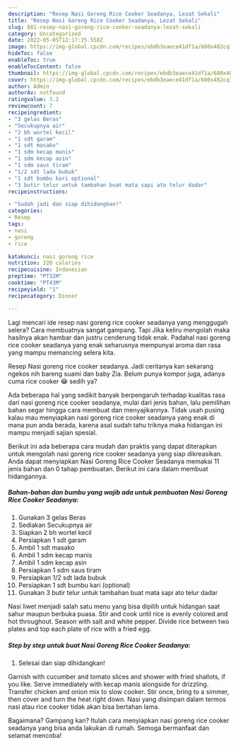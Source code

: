 ```yaml
---
description: "Resep Nasi Goreng Rice Cooker Seadanya, Lezat Sekali"
title: "Resep Nasi Goreng Rice Cooker Seadanya, Lezat Sekali"
slug: 881-resep-nasi-goreng-rice-cooker-seadanya-lezat-sekali
category: Uncategorized
date: 2022-05-05T12:17:25.558Z
image: https://img-global.cpcdn.com/recipes/ebdb3eaece41df1a/680x482cq70/nasi-goreng-rice-cooker-seadanya-foto-resep-utama.jpg
hideToc: false
enableToc: true
enableTocContent: false
thumbnail: https://img-global.cpcdn.com/recipes/ebdb3eaece41df1a/680x482cq70/nasi-goreng-rice-cooker-seadanya-foto-resep-utama.jpg
cover: https://img-global.cpcdn.com/recipes/ebdb3eaece41df1a/680x482cq70/nasi-goreng-rice-cooker-seadanya-foto-resep-utama.jpg
author: Admin
authorAv: notfound
ratingvalue: 3.2
reviewcount: 7
recipeingredient:
- "3 gelas Beras"
- "Secukupnya air"
- "2 bh wortel kecil"
- "1 sdt garam"
- "1 sdt masako"
- "1 sdm kecap manis"
- "1 sdm kecap asin"
- "1 sdm saus tiram"
- "1/2 sdt lada bubuk"
- "1 sdt bumbu kari optional"
- "3 butir telur untuk tambahan buat mata sapi ato telur dadar"
recipeinstructions:

- "Sudah jadi dan siap dihidangkan!"
categories:
- Resep
tags:
- nasi
- goreng
- rice

katakunci: nasi goreng rice 
nutrition: 220 calories
recipecuisine: Indonesian
preptime: "PT32M"
cooktime: "PT43M"
recipeyield: "1"
recipecategory: Dinner

---
```



Lagi mencari ide resep nasi goreng rice cooker seadanya yang menggugah selera? Cara membuatnya sangat gampang. Tapi Jika keliru mengolah maka hasilnya akan hambar dan justru cenderung tidak enak. Padahal nasi goreng rice cooker seadanya yang enak seharusnya mempunyai aroma dan rasa yang mampu memancing selera kita.


Resep Nasi goreng rice cooker seadanya. Jadi ceritanya kan sekarang ngekos nih bareng suami dan baby Zia. Belum punya kompor juga, adanya cuma rice cooker 😂 sedih ya?

Ada beberapa hal yang sedikit banyak berpengaruh terhadap kualitas rasa dari nasi goreng rice cooker seadanya, mulai dari jenis bahan, lalu pemilihan bahan segar hingga cara membuat dan menyajikannya. Tidak usah pusing kalau mau menyiapkan nasi goreng rice cooker seadanya yang enak di mana pun anda berada, karena asal sudah tahu triknya maka hidangan ini mampu menjadi sajian spesial.


Berikut ini ada beberapa cara mudah dan praktis yang dapat diterapkan untuk mengolah nasi goreng rice cooker seadanya yang siap dikreasikan. Anda dapat menyiapkan Nasi Goreng Rice Cooker Seadanya memakai 11 jenis bahan dan 0 tahap pembuatan. Berikut ini cara dalam membuat hidangannya.

<!--inarticleads1-->

##### Bahan-bahan dan bumbu yang wajib ada untuk pembuatan Nasi Goreng Rice Cooker Seadanya:

1. Gunakan 3 gelas Beras
1. Sediakan Secukupnya air
1. Siapkan 2 bh wortel kecil
1. Persiapkan 1 sdt garam
1. Ambil 1 sdt masako
1. Ambil 1 sdm kecap manis
1. Ambil 1 sdm kecap asin
1. Persiapkan 1 sdm saus tiram
1. Persiapkan 1/2 sdt lada bubuk
1. Persiapkan 1 sdt bumbu kari (optional)
1. Gunakan 3 butir telur untuk tambahan buat mata sapi ato telur dadar


Nasi liwet menjadi salah satu menu yang bisa dipilih untuk hidangan saat sahur maupun berbuka puasa. Stir and cook until rice is evenly colored and hot throughout. Season with salt and white pepper. Divide rice between two plates and top each plate of rice with a fried egg. 

<!--inarticleads2-->

##### Step by step untuk buat Nasi Goreng Rice Cooker Seadanya:


1. Selesai dan siap dihidangkan!

Garnish with cucumber and tomato slices and shower with fried shallots, if you like. Serve immediately with kecap manis alongside for drizzling. Transfer chicken and onion mix to slow cooker. Stir once, bring to a simmer, then cover and turn the heat right down. Nasi yang disimpan dalam termos nasi atau rice cooker tidak akan bisa bertahan lama. 

Bagaimana? Gampang kan? Itulah cara menyiapkan nasi goreng rice cooker seadanya yang bisa anda lakukan di rumah. Semoga bermanfaat dan selamat mencoba!
